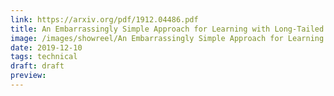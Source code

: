 ```yaml
---
link: https://arxiv.org/pdf/1912.04486.pdf
title: An Embarrassingly Simple Approach for Learning with Long-Tailed Distributions
image: /images/showreel/An Embarrassingly Simple Approach for Learning with Long-Tailed Distributions.jpg
date: 2019-12-10
tags: technical
draft: draft
preview:
---
```



